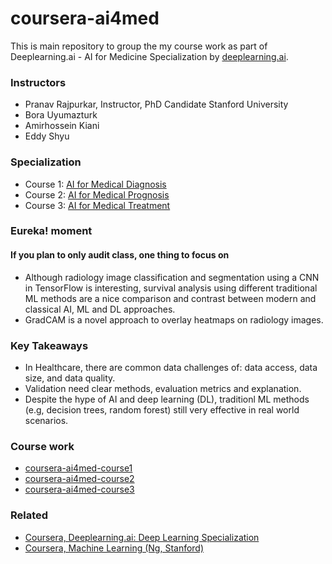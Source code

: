 # coursera-ai4med

This is main repository to group the my course work as part of Deeplearning.ai - AI for Medicine Specialization by [deeplearning.ai](https://www.coursera.org/specializations/ai-for-medicine).

### Instructors
- Pranav Rajpurkar, Instructor, PhD Candidate Stanford University
- Bora Uyumazturk
- Amirhossein Kiani
- Eddy Shyu

### Specialization
- Course 1:  [AI for Medical Diagnosis](https://www.coursera.org/learn/ai-for-medical-diagnosis)
- Course 2:  [AI for Medical Prognosis](https://www.coursera.org/learn/ai-for-medical-prognosis)
- Course 3:  [AI for Medical Treatment](https://www.coursera.org/learn/ai-for-medical-treatment)

### Eureka! moment
#### If you plan to only audit class, one thing to focus on
* Although radiology image classification and segmentation using a CNN in TensorFlow is interesting, survival analysis using different traditional ML methods are a nice comparison and contrast between modern and classical AI, ML and DL approaches.
* GradCAM is a novel approach to overlay heatmaps on radiology images.

### Key Takeaways
* In Healthcare, there are common data challenges of: data access, data size, and data quality.
* Validation need clear methods, evaluation metrics and explanation.
* Despite the hype of AI and deep learning (DL), traditionl ML methods (e.g, decision trees, random forest) still very effective in real world scenarios.

### Course work
* [coursera-ai4med-course1](https://github.com/nalbarr/coursera-ai4med-course1)
* [coursera-ai4med-course2](https://github.com/nalbarr/coursera-ai4med-course2)
* [coursera-ai4med-course3](https://github.com/nalbarr/coursera-ai4med-course3)

### Related
* [Coursera, Deeplearning.ai: Deep Learning Specialization](https://www.deeplearning.ai/deep-learning-specialization/)
* [Coursera, Machine Learning (Ng, Stanford)](https://www.coursera.org/learn/machine-learning)
